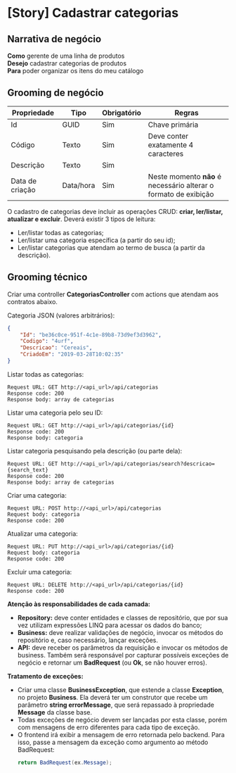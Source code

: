 # [Story] Cadastrar categorias

## Narrativa de negócio

**Como** gerente de uma linha de produtos<br/>
**Desejo** cadastrar categorias de produtos<br/>
**Para** poder organizar os itens do meu catálogo

## Grooming de negócio

Propriedade | Tipo | Obrigatório | Regras
--- | --- | --- | ---
Id | GUID | Sim | Chave primária
Código | Texto | Sim | Deve conter exatamente 4 caracteres
Descrição | Texto | Sim |
Data de criação | Data/hora | Sim | Neste momento **não** é necessário alterar o formato de exibição

O cadastro de categorias deve incluir as operações CRUD: **criar, ler/listar, atualizar e excluir**. Deverá existir 3 tipos de leitura:
* Ler/listar todas as categorias;
* Ler/listar uma categoria específica (a partir do seu id);
* Ler/listar categorias que atendam ao termo de busca (a partir da descrição).

## Grooming técnico

Criar uma controller **CategoriasController** com actions que atendam aos contratos abaixo.

Categoria JSON (valores arbitrários):
```json
{
    "Id": "be36c0ce-951f-4c1e-89b8-73d9ef3d3962",
    "Codigo": "4urf",
    "Descricao": "Cereais",
    "CriadoEm": "2019-03-28T10:02:35"
}
```

Listar todas as categorias:
```
Request URL: GET http://<api_url>/api/categorias
Response code: 200
Response body: array de categorias
```

Listar uma categoria pelo seu ID:
```
Request URL: GET http://<api_url>/api/categorias/{id}
Response code: 200
Response body: categoria
```

Listar categoria pesquisando pela descrição (ou parte dela):
```
Request URL: GET http://<api_url>/api/categorias/search?descricao={search_text}
Response code: 200
Response body: array de categorias
```

Criar uma categoria:
```
Request URL: POST http://<api_url>/api/categorias
Request body: categoria
Response code: 200
```

Atualizar uma categoria:
```
Request URL: PUT http://<api_url>/api/categorias/{id}
Request body: categoria
Response code: 200
```

Excluir uma categoria:
```
Request URL: DELETE http://<api_url>/api/categorias/{id}
Response code: 200
```

**Atenção às responsabilidades de cada camada:**
* **Repository:** deve conter entidades e classes de repositório, que por sua vez utilizam expressões LINQ para acessar os dados do banco;
* **Business:** deve realizar validações de negócio, invocar os métodos do repositório e, caso necessário, lançar exceções.
* **API:** deve receber os parâmetros da requisição e invocar os métodos de business. Também será responsável por capturar possíveis exceções de negócio e retornar um **BadRequest** (ou **Ok**, se não houver erros).

**Tratamento de exceções:**
* Criar uma classe **BusinessException**, que estende a classe **Exception**, no projeto **Business**. Ela deverá ter um construtor que recebe um parâmetro **string errorMessage**, que será repassado à propriedade **Message** da classe base.
* Todas exceções de negócio devem ser lançadas por esta classe, porém com mensagens de erro diferentes para cada tipo de exceção.
* O frontend irá exibir a mensagem de erro retornada pelo backend. Para isso, passe a mensagem da exceção como argumento ao método BadRequest:
    ```csharp
    return BadRequest(ex.Message);
    ```